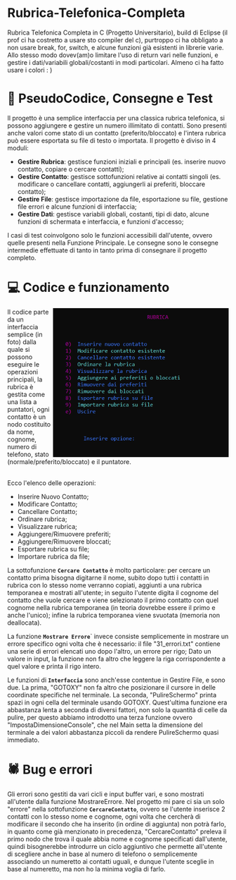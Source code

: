 # Rubrica-Telefonica-Completa
Rubrica Telefonica Completa in C (Progetto Universitario), build di Eclipse (il prof ci ha costretto a usare sto compiler del c), purtroppo ci ha obbligato a non usare break, for, switch, e alcune funzioni già esistenti in librerie varie. Allo stesso modo dovev(am)o limitare l'uso di return vari nelle funzioni, e gestire i dati/variabili globali/costanti in modi particolari. Almeno ci ha fatto usare i colori :  )   

# 🔧 PseudoCodice, Consegne e Test
Il progetto è una semplice interfaccia per una classica rubrica telefonica, si possono aggiungere e gestire un numero illimitato di contatti. Sono presenti anche valori come stato di un contatto (preferito/bloccato) e l'intera rubrica può essere esportata su file di testo o importata. Il progetto è diviso in 4 moduli:
- **Gestire Rubrica**:   gestisce funzioni iniziali e principali (es. inserire nuovo contatto, copiare o cercare contatti);
- **Gestire Contatto**:   gestisce sottofunzioni relative ai contatti singoli (es. modificare o cancellare contatti, aggiungerli ai preferiti, bloccare contatto);
- **Gestire File**:   gestisce importazione da file, esportazione su file, gestione file errori e alcune funzioni di interfaccia;
- **Gestire Dati**:   gestisce variabili globali, costanti, tipi di dato, alcune funzioni di schermata e interfaccia, e funzioni d'accesso;

I casi di test coinvolgono solo le funzioni accessibili dall'utente, ovvero quelle presenti nella Funzione Principale. Le consegne sono le consegne intermedie effettuate di tanto in tanto prima di consegnare il progetto completo.

# 💻 Codice e funzionamento
<img align="right" src="rubrica.png" width="400" />
Il codice parte da un interfaccia semplice (in foto) dalla quale si possono eseguire le operazioni principali, la rubrica è gestita come una lista a puntatori, ogni contatto è un nodo costituito da nome, cognome, numero di telefono, stato (normale/preferito/bloccato) e il puntatore.  <br />  <br />

Ecco l'elenco delle operazioni:
- Inserire Nuovo Contatto;
- Modificare Contatto;
- Cancellare Contatto;
- Ordinare rubrica;
- Visualizzare rubrica;
- Aggiungere/Rimuovere preferiti;
- Aggiungere/Rimuovere bloccati;
- Esportare rubrica su file;
- Importare rubrica da file;

La sottofunzione **`Cercare Contatto`** è molto particolare: per cercare un contatto prima bisogna digitarne il nome, subito dopo tutti i contatti in rubrica con lo stesso nome verranno copiati, aggiunti a una rubrica temporanea e mostrati all'utente; in seguito l'utente digita il cognome del contatto che vuole cercare e viene selezionato il primo contatto con quel cognome nella rubrica temporanea (in teoria dovrebbe essere il primo e anche l'unico); infine la rubrica temporanea viene svuotata (memoria non deallocata).

La funzione **`Mostrare Errore`**` invece consiste semplicemente in mostrare un errore specifico ogni volta che è necessario: il file "31_errori.txt" contiene una serie di errori elencati uno dopo l'altro, un errore per rigo; Dato un valore in input, la funzione non fa altro che leggere la riga corrispondente a quel valore e printa il rigo intero.  

Le funzioni di **`Interfaccia`** sono anch'esse contentue in Gestire File, e sono due. La prima, "GOTOXY" non fa altro che posizionare il cursore in delle coordinate specifiche nel terminale. La seconda, "PulireSchermo" printa spazi in ogni cella del terminale usando GOTOXY. Quest'ultima funzione era abbastanza lenta a seconda di diversi fattori, non solo la quantità di celle da pulire, per questo abbiamo introdotto una terza funzione ovvero "ImpostaDimensioneConsole", che nel Main setta la dimensione del terminale a dei valori abbastanza piccoli da rendere PulireSchermo quasi immediato.


# 🕷 Bug e errori 
Gli errori sono gestiti da vari cicli e input buffer vari, e sono mostrati all'utente dalla funzione MostrareErrore. Nel progetto mi pare ci sia un solo "errore" nella sottofunzione **`CercareContatto`**, ovvero se l'utente inserisce 2 contatti con lo stesso nome e cognome, ogni volta che cercherà di modificare il secondo che ha inserito (in ordine di aggiunta) non potrà farlo, in quanto come già menzionato in precedenza, "CercareContatto" preleva il primo nodo che trova il quale abbia nome e cognome specificati dall'utente, quindi bisognerebbe introdurre un ciclo aggiuntivo che permette all'utente di scegliere anche in base al numero di telefono o semplicemente associando un numeretto ai contatti uguali, e dunque l'utente sceglie in base al numeretto, ma non ho la minima voglia di farlo.
